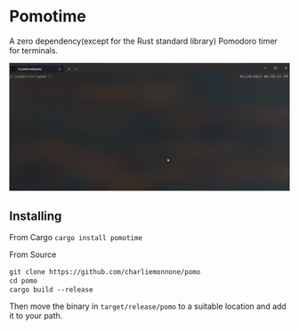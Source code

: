 # Pomotime

A zero dependency(except for the Rust standard library) Pomodoro timer for terminals. 

![Pomotime Test Run](pomo.gif)

## Installing
From Cargo
`cargo install pomotime`

From Source
```
git clone https://github.com/charliemonnone/pomo
cd pomo
cargo build --release
```
Then move the binary in `target/release/pomo` to a suitable location and add it to your path.

